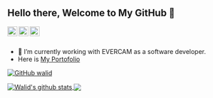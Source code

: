 ## Hello there, Welcome to My GitHub 👋

<a href="https://www.linkedin.com/in/salah-mohamed-oualid-20ab28161/">
  <img align="left" alt="Walid's LinkedIn" width="22px" src="https://cdn.jsdelivr.net/npm/simple-icons@v3/icons/linkedin.svg" />
</a>
<a href="https://github.com/salah-walid">
  <img align="left" alt="Walid's Github" width="22px" src="https://cdn.jsdelivr.net/npm/simple-icons@v3/icons/github.svg" />
</a>
<a href="https://www.facebook.com/mohamedwalid.salah">
  <img align="left" alt="Walid's facebook" width="22px" src="https://cdn.jsdelivr.net/npm/simple-icons@v3/icons/facebook.svg" />
</a>

<br/>
<br/>

- 🔭 I’m currently working with EVERCAM as a software developer.
- Here is [My Portofolio](https://salah-walid.github.io/)

[![GitHub walid](https://img.shields.io/github/followers/salah-walid?label=follow&style=social)](https://github.com/salah-walid)


<a href="https://github.com/salah-walid">
 <img align="center" src="https://github-readme-stats.vercel.app/api?username=salah-walid&show_icons=true&theme=dark&line_height=25&count_private=true&icon_color=00B4AA" alt="Walid's github stats"/>
</a>
<a href="https://github.com/salah-walid">
  <img align="center" src="https://github-readme-stats.vercel.app/api/top-langs/?username=salah-walid&theme=dark&layout=compact" />
</a>
